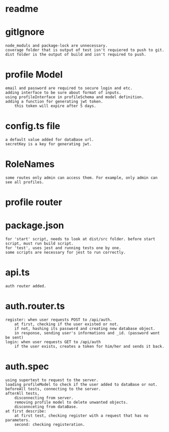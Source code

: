 # readme
# gitIgnore
    node_moduls and package-lock are unnecessary.
    coverage folder that is output of test isn't requiered to push to git.
    dist folder is the output of build and isn't required to push.
# profile Model
    email and password are required to secure login and etc.
    adding interface to be sure about format of inputs.
    using profileInterface in profileSchema and model definition.
    adding a function for generating jwt token.
        this token will expire after 5 days.

# config.ts file
    a default value added for dataBase url.
    secretKey is a key for generating jwt.

# RoleNames
    some routes only admin can access them. For example, only admin can see all profiles.

# profile router
    

# package.json 
    
    for 'start' script, needs to look at dist/src folder. before start script, must run build script.
    for 'test', uses jest and running tests one by one.
    some scripts are necessary for jest to run correctly.

# api.ts 
    auth router added.

# auth.router.ts
    register: when user requests POST to /api/auth.
        at first, checking if the user existed or not.
        if not, hashing its password and creating new database object.
        in response, sending user's informations and _id. (password wont be sent)
    login: when user requests GET to /api/auth
        if the user exists, creates a token for him/her and sends it back.

# auth.spec
    using supertest to request to the server.
    loading profileModel to check if the user added to dataBase or not.
    beforeAll tests, connecting to the server.
    afterAll tests, 
        disconnecting from server.
        removing profile model to delete unwanted objects.
        disconnceting from dataBase.
    at first describe:
        at first test, checking register with a request that has no parameters.
        second: checking registeration.
